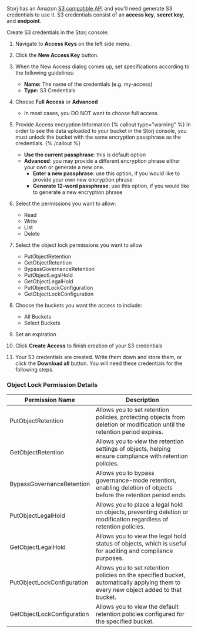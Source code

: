 Storj has an Amazon [S3 compatible API](docId:eZ4caegh9queuQuaazoo) and you'll need generate S3 credentials to use it. S3 credentials consist of an **access key**, **secret key**, and **endpoint**.

Create S3 credentials in the Storj console:

1. Navigate to **Access Keys** on the left side menu.

2. Click the **New Access Key** button.

3. When the New Access dialog comes up, set specifications according to the following guidelines:

   - **Name:** The name of the credentials (e.g. my-access)
   - **Type:** S3 Credentials
5. Choose **Full Access** or **Advanced**
   - In most cases, you DO NOT want to choose full access. 

6. Provide Access encryption Information
   {% callout type="warning"  %}
   In order to see the data uploaded to your bucket in the Storj console, you must unlock the bucket with the same encryption passphrase as the credentials.
   {% /callout %}

   - **Use the current passphrase**: this is default option
   - **Advanced**: you may provide a different encryption phrase either your own or generate a new one.
     - **Enter a new passphrase**: use this option, if you would like to provide your own new encryption phrase
     - **Generate 12-word passphrase**: use this option, if you would like to generate a new encryption phrase

7. Select the permissions you want to allow:
   - Read
   - Write
   - List
   - Delete

8. Select the object lock permissions you want to allow
   - PutObjectRetention
   - GetObjectRetention
   - BypassGovernanceRetention
   - PutObjectLegalHold
   - GetObjectLegalHold
   - PutObjectLockConfiguration
   - GetObjectLockConfiguration

9. Choose the buckets you want the access to include:
   - All Buckets
   - Select Buckets

10. Set an expiration

11. Click **Create Access** to finish creation of your S3 credentials

12. Your S3 credentials are created. Write them down and store them, or click the **Download all** button. You will need these credentials for the following steps.

### Object Lock Permission Details
| Permission Name | Description |
|---|---|
| PutObjectRetention | Allows you to set retention policies, protecting objects from deletion or modification until the retention period expires. |
| GetObjectRetention | Allows you to view the retention settings of objects, helping ensure compliance with retention policies. |
| BypassGovernanceRetention | Allows you to bypass governance-mode retention, enabling deletion of objects before the retention period ends. |
| PutObjectLegalHold | Allows you to place a legal hold on objects, preventing deletion or modification regardless of retention policies. |
| GetObjectLegalHold | Allows you to view the legal hold status of objects, which is useful for auditing and compliance purposes. |
| PutObjectLockConfiguration | Allows you to set retention policies on the specified bucket, automatically applying them to every new object added to that bucket. |
| GetObjectLockConfiguration | Allows you to view the default retention policies configured for the specified bucket. |